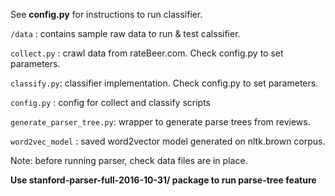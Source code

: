 See **config.py** for instructions to run classifier.

`/data`      :  contains sample raw data to run & test calssifier.

`collect.py` :  crawl data from rateBeer.com. Check config.py to set parameters.

`classify.py`:  classifier implementation. Check config.py to set parameters.

`config.py`  :  config for collect and classify scripts 

`generate_parser_tree.py`: wrapper to generate parse trees from reviews.

`word2vec_model` : saved word2vector model generated on nltk.brown corpus.

Note: before running parser, check data files are in place.

**Use stanford-parser-full-2016-10-31/ package to run parse-tree feature**

